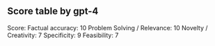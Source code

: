 ## Score table by gpt-4
Score: 
Factual accuracy: 10
Problem Solving / Relevance: 10
Novelty / Creativity: 7
Specificity: 9
Feasibility: 7